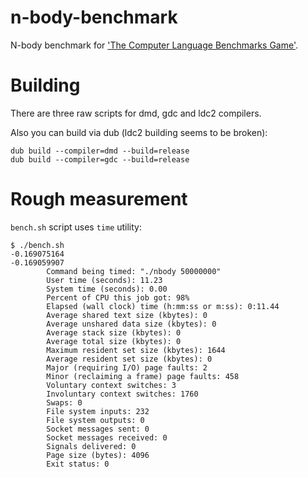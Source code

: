 n-body-benchmark
================

N-body benchmark for ['The Computer Language Benchmarks Game'](http://benchmarksgame.alioth.debian.org/).

Building
========
There are three raw scripts for dmd, gdc and ldc2 compilers.

Also you can build via dub (ldc2 building seems to be broken):
```
dub build --compiler=dmd --build=release
dub build --compiler=gdc --build=release
```

Rough measurement
=================
`bench.sh` script uses `time` utility:
```
$ ./bench.sh
-0.169075164
-0.169059907
        Command being timed: "./nbody 50000000"
        User time (seconds): 11.23
        System time (seconds): 0.00
        Percent of CPU this job got: 98%
        Elapsed (wall clock) time (h:mm:ss or m:ss): 0:11.44
        Average shared text size (kbytes): 0
        Average unshared data size (kbytes): 0
        Average stack size (kbytes): 0
        Average total size (kbytes): 0
        Maximum resident set size (kbytes): 1644
        Average resident set size (kbytes): 0
        Major (requiring I/O) page faults: 2
        Minor (reclaiming a frame) page faults: 458
        Voluntary context switches: 3
        Involuntary context switches: 1760
        Swaps: 0
        File system inputs: 232
        File system outputs: 0
        Socket messages sent: 0
        Socket messages received: 0
        Signals delivered: 0
        Page size (bytes): 4096
        Exit status: 0
```
